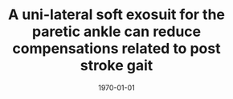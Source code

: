 ---
title: "A uni-lateral soft exosuit for the paretic ankle can reduce compensations related to post stroke gait"
collection: publications
permalink: /publication/Ab-1
date: 1970-01-01
venue: 'Engineering'
citation: '<b>Kudzia P.</b> and Genevieve D., Estimating body segment inertial parameters using a Microsoft Kinect, .<i> Ontario Biomechanics Conference.</i>. Barrie, ON, Canada <b>2015</b>'
---
